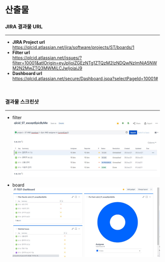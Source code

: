 # 산출물

### JIRA 결과물 URL

---

- **JIRA Project url**
  <br>
  https://qlcid.atlassian.net/jira/software/projects/ST/boards/1
- **Filter url**
  <br>
  https://qlcid.atlassian.net/issues/?filter=10001&atlOrigin=eyJpIjoiZGEzNTg1ZTQzM2IzNDQwNzlmNjA5NWM2N2MwZTQ3MWMiLCJwIjoiaiJ9
- **Dashboard url**
  <br>
  https://qlcid.atlassian.net/secure/Dashboard.jspa?selectPageId=10001#

<br>

### 결과물 스크린샷

---

- filter
  ![filter](./jira-filter.JPG)

- board
  ![board](./jira-board.JPG)
